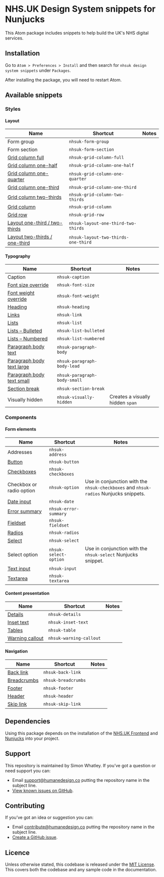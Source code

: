 # NHS.UK Design System snippets for Nunjucks

This Atom package includes snippets to help build the UK's NHS digital services.

## Installation
Go to `Atom > Preferences > Install` and then search for `nhsuk design system snippets` under `Packages`.

After installing the package, you will need to restart Atom.

## Available snippets

### Styles

#### Layout

|Name|Shortcut|Notes|
|-------------------------|-------------------------|---|
|Form group|`nhsuk-form-group`||
|Form section|`nhsuk-form-section`||
|[Grid column full](https://service-manual.nhs.uk/design-system/styles/layout)|`nhsuk-grid-column-full`||
|[Grid column one-half](https://service-manual.nhs.uk/design-system/styles/layout)|`nhsuk-grid-column-one-half`||
|[Grid column one-quarter](https://service-manual.nhs.uk/design-system/styles/layout)|`nhsuk-grid-column-one-quarter`||
|[Grid column one-third](https://service-manual.nhs.uk/design-system/styles/layout)|`nhsuk-grid-column-one-third`||
|[Grid column two-thirds](https://service-manual.nhs.uk/design-system/styles/layout)|`nhsuk-grid-column-two-thirds`||
|[Grid column](https://service-manual.nhs.uk/design-system/styles/layout)|`nhsuk-grid-column`||
|[Grid row](https://service-manual.nhs.uk/design-system/styles/layout)|`nhsuk-grid-row`||
|[Layout one-third / two-thirds](https://service-manual.nhs.uk/design-system/styles/layout)|`nhsuk-layout-one-third-two-thirds`||
|[Layout two-thirds / one-third](https://service-manual.nhs.uk/design-system/styles/layout)|`nhsuk-layout-two-thirds-one-third`||

#### Typography

|Name|Shortcut|Notes|
|-------------------------|-------------------------|---|
|Caption|`nhsuk-caption`||
|[Font size override](https://service-manual.nhs.uk/design-system/styles/typography#font-size)|`nhsuk-font-size`||
|[Font weight override](https://service-manual.nhs.uk/design-system/styles/typography#font-weight)|`nhsuk-font-weight`||
|[Heading](https://service-manual.nhs.uk/design-system/styles/typography#headings)|`nhsuk-heading`||
|[Links](https://service-manual.nhs.uk/design-system/styles/typography#links)|`nhsuk-link`||
|[Lists](https://service-manual.nhs.uk/design-system/styles/typography#lists)|`nhsuk-list`||
|[Lists – Bulleted](https://service-manual.nhs.uk/design-system/styles/typography#bulleted-lists)|`nhsuk-list-bulleted`||
|[Lists – Numbered](https://service-manual.nhs.uk/design-system/styles/typography#numbered-lists)|`nhsuk-list-numbered`||
|[Paragraph body text](https://service-manual.nhs.uk/design-system/styles/typography#body)|`nhsuk-paragraph-body`||
|[Paragraph body text large](https://service-manual.nhs.uk/design-system/styles/typography#lead-paragraph)|`nhsuk-paragraph-body-lead`||
|[Paragraph body text small](https://service-manual.nhs.uk/design-system/styles/typography#body-small)|`nhsuk-paragraph-body-small`||
|[Section break](https://service-manual.nhs.uk/design-system/styles/typography#section-break)|`nhsuk-section-break`||
|Visually hidden|`nhsuk-visually-hidden`|Creates a visually hidden `span`|

### Components

#### Form elements

|Name|Shortcut|Notes|
|-------------------------|-------------------------|---|
|Addresses|`nhsuk-address`||
|[Button](https://service-manual.nhs.uk/design-system/components/button)|`nhsuk-button`||
|[Checkboxes](https://service-manual.nhs.uk/design-system/components/checkboxes)|`nhsuk-checkboxes`||
|Checkbox or radio option|`nhsuk-option`|Use in conjunction with the `nhsuk-checkboxes` and `nhsuk-radios` Nunjucks snippets.|
|[Date input](https://service-manual.nhs.uk/design-system/components/date-input)|`nhsuk-date`||
|[Error summary](https://service-manual.nhs.uk/design-system/components/error-summary)|`nhsuk-error-summary`||
|[Fieldset](https://service-manual.nhs.uk/design-system/components/fieldset)|`nhsuk-fieldset`||
|[Radios](https://service-manual.nhs.uk/design-system/components/radios)|`nhsuk-radios`||
|[Select](https://service-manual.nhs.uk/design-system/components/select)|`nhsuk-select`||
|Select option|`nhsuk-select-option`|Use in conjunction with the `nhsuk-select` Nunjucks snippet.|
|[Text input](https://service-manual.nhs.uk/design-system/components/text-input)|`nhsuk-input`||
|[Textarea](https://service-manual.nhs.uk/design-system/components/textarea)|`nhsuk-textarea`||

#### Content presentation

|Name|Shortcut|Notes|
|-------------------------|-------------------------|---|
|[Details](https://service-manual.nhs.uk/design-system/components/details)|`nhsuk-details`||
|[Inset text](https://service-manual.nhs.uk/design-system/components/inset-text)|`nhsuk-inset-text`||
|[Tables](https://service-manual.nhs.uk/design-system/components/table)|`nhsuk-table`||
|[Warning callout](https://service-manual.nhs.uk/design-system/components/warning-text)|`nhsuk-warning-callout`||

#### Navigation

|Name|Shortcut|Notes|
|-------------------------|-------------------------|---|
|[Back link](https://service-manual.nhs.uk/design-system/components/back-link)|`nhsuk-back-link`||
|[Breadcrumbs](https://service-manual.nhs.uk/design-system/components/breadcrumbs)|`nhsuk-breadcrumbs`||
|[Footer](https://service-manual.nhs.uk/design-system/components/footer)|`nhsuk-footer`||
|[Header](https://service-manual.nhs.uk/design-system/components/header)|`nhsuk-header`||
|[Skip link](https://service-manual.nhs.uk/design-system/components/skip-link)|`nhsuk-skip-link`||

## Dependencies
Using this package depends on the installation of the [NHS.UK Frontend](https://www.npmjs.com/package/nhsuk-frontend) and [Nunjucks](https://www.npmjs.com/package/nunjucks) into your project.

## Support
This repository is maintained by Simon Whatley. If you’ve got a question or need support you can:

* Email support@humanedesign.co putting the repository name in the subject line.
* [View known issues on GitHub](https://github.com/simonwhatley/nhsuk-design-system-snippets-atom-package/issues).

## Contributing
If you’ve got an idea or suggestion you can:

* Email contribute@humanedesign.co putting the repository name in the subject line.
* [Create a GitHub issue](https://github.com/simonwhatley/nhsuk-design-system-snippets-atom-package/issues).

## Licence
Unless otherwise stated, this codebase is released under the [MIT License](https://github.com/simonwhatley/nhsuk-design-system-snippets-atom-package/blob/master/LICENSE). This covers both the codebase and any sample code in the documentation.
